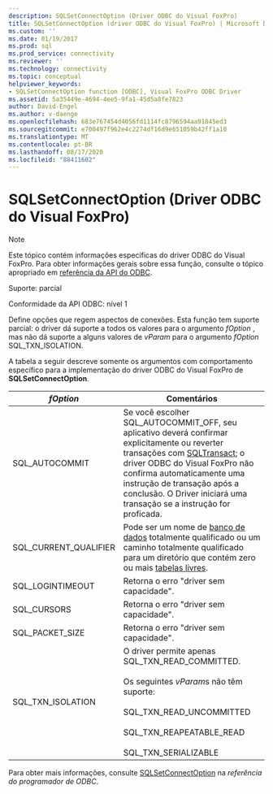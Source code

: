 ```yaml
---
description: SQLSetConnectOption (Driver ODBC do Visual FoxPro)
title: SQLSetConnectOption (driver ODBC do Visual FoxPro) | Microsoft Docs
ms.custom: ''
ms.date: 01/19/2017
ms.prod: sql
ms.prod_service: connectivity
ms.reviewer: ''
ms.technology: connectivity
ms.topic: conceptual
helpviewer_keywords:
- SQLSetConnectOption function [ODBC], Visual FoxPro ODBC Driver
ms.assetid: 5a35449e-4694-4ee5-9fa1-45d5a8fe7823
author: David-Engel
ms.author: v-daenge
ms.openlocfilehash: 683e767454d4056fd1114fc8796594aa91845ed3
ms.sourcegitcommit: e700497f962e4c2274df16d9e651059b42ff1a10
ms.translationtype: MT
ms.contentlocale: pt-BR
ms.lasthandoff: 08/17/2020
ms.locfileid: "88411602"
---
```

# <a name="sqlsetconnectoption-visual-foxpro-odbc-driver"></a>SQLSetConnectOption (Driver ODBC do Visual FoxPro)
> [!NOTE]  
>  Este tópico contém informações específicas do driver ODBC do Visual FoxPro. Para obter informações gerais sobre essa função, consulte o tópico apropriado em [referência da API do ODBC](../../odbc/reference/syntax/odbc-api-reference.md).  
  
 Suporte: parcial  
  
 Conformidade da API ODBC: nível 1  
  
 Define opções que regem aspectos de conexões. Esta função tem suporte parcial: o driver dá suporte a todos os valores para o argumento *fOption* , mas não dá suporte a alguns valores de *vParam* para o argumento *fOption* SQL_TXN_ISOLATION.  
  
 A tabela a seguir descreve somente os argumentos com comportamento específico para a implementação do driver ODBC do Visual FoxPro de **SQLSetConnectOption**.  
  
|*fOption*|Comentários|  
|---------------|-------------|  
|SQL_AUTOCOMMIT|Se você escolher SQL_AUTOCOMMIT_OFF, seu aplicativo deverá confirmar explicitamente ou reverter transações com [SQLTransact](../../odbc/microsoft/sqltransact-visual-foxpro-odbc-driver.md); o driver ODBC do Visual FoxPro não confirma automaticamente uma instrução de transação após a conclusão. O Driver iniciará uma transação se a instrução for proficada.|  
|SQL_CURRENT_QUALIFIER|Pode ser um nome de [banco de dados](../../odbc/microsoft/visual-foxpro-terminology.md) totalmente qualificado ou um caminho totalmente qualificado para um diretório que contém zero ou mais [tabelas livres](../../odbc/microsoft/visual-foxpro-terminology.md).|  
|SQL_LOGINTIMEOUT|Retorna o erro "driver sem capacidade".|  
|SQL_CURSORS|Retorna o erro "driver sem capacidade".|  
|SQL_PACKET_SIZE|Retorna o erro "driver sem capacidade".|  
|SQL_TXN_ISOLATION|O driver permite apenas SQL_TXN_READ_COMMITTED.<br /><br /> Os seguintes *vParam*s não têm suporte:<br /><br /> SQL_TXN_READ_UNCOMMITTED<br /><br /> SQL_TXN_REAPEATABLE_READ<br /><br /> SQL_TXN_SERIALIZABLE|  
  
 Para obter mais informações, consulte [SQLSetConnectOption](../../odbc/reference/syntax/sqlsetconnectoption-function.md) na *referência do programador de ODBC*.
